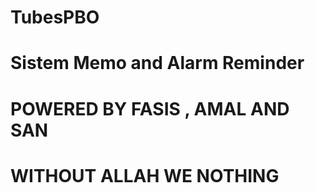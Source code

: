 # TubesPBO

# Sistem Memo and Alarm Reminder

# POWERED BY FASIS , AMAL AND SAN
# WITHOUT ALLAH WE NOTHING
